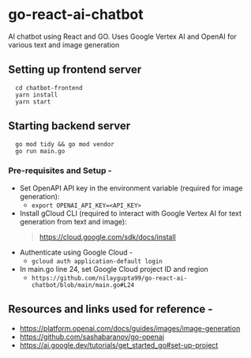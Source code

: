 # go-react-ai-chatbot
AI chatbot using React and GO. Uses Google Vertex AI and OpenAI for various text and image generation

## Setting up frontend server
```
  cd chatbot-frontend
  yarn install
  yarn start
```

## Starting backend server 
```
  go mod tidy && go mod vendor
  go run main.go
```

### Pre-requisites and Setup - 
- Set OpenAPI API key in the environment variable (required for image generation): 
  - ``` export OPENAI_API_KEY=<API_KEY> ```
- Install gCloud CLI (required to interact with Google Vertex AI for text generation from text and image):
  > https://cloud.google.com/sdk/docs/install
- Authenticate using Google Cloud -
  - ``` gcloud auth application-default login ```
- In main.go line 24, set Google Cloud project ID and region
  - ``` https://github.com/nilaygupta99/go-react-ai-chatbot/blob/main/main.go#L24 ```
 
## Resources and links used for reference - 
- https://platform.openai.com/docs/guides/images/image-generation
- https://github.com/sashabaranov/go-openai
- https://ai.google.dev/tutorials/get_started_go#set-up-project

